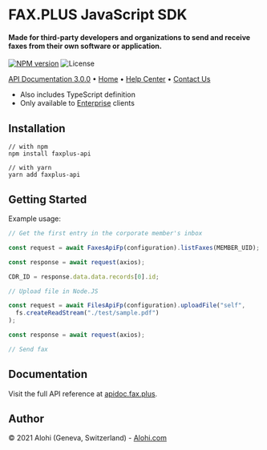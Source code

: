 # FAX.PLUS JavaScript SDK

<p>
  <h4>Made for third-party developers and organizations to send and receive faxes from their own software or application.</h4>
  <p>
    <a href="https://www.npmjs.com/package/@alohi/faxplus-api"><img src="https://img.shields.io/npm/v/@alohi/faxplus-api?style=flat-square" alt="NPM version"></img></a>
    <img src="https://img.shields.io/badge/license-MIT-green.svg?style=flat-square" alt="License">
  </p>
</p>

<p>
  <a href="https://apidoc.fax.plus" target="_blank">API Documentation 3.0.0</a>  •
  <a href="https://www.fax.plus" target="_blank">Home</a>  •
  <a href="https://www.fax.plus/help/" target="_blank">Help Center</a>  •
  <a href="https://www.fax.plus/contact-us/" target="_blank">Contact Us</a>
</p>

- Also includes TypeScript definition
- Only available to [Enterprise](https://www.fax.plus/pricing/) clients


## Installation

```
// with npm
npm install faxplus-api

// with yarn
yarn add faxplus-api
```

## Getting Started

Example usage:

```js
// Get the first entry in the corporate member's inbox

const request = await FaxesApiFp(configuration).listFaxes(MEMBER_UID);

const response = await request(axios);

CDR_ID = response.data.data.records[0].id;

// Upload file in Node.JS

const request = await FilesApiFp(configuration).uploadFile("self",
  fs.createReadStream("./test/sample.pdf")
);

const response = await request(axios);

// Send fax

```

## Documentation
Visit the full API reference at [apidoc.fax.plus](https://apidoc.fax.plus).

## Author
© 2021 Alohi (Geneva, Switzerland) - [Alohi.com](https://alohi.com)
